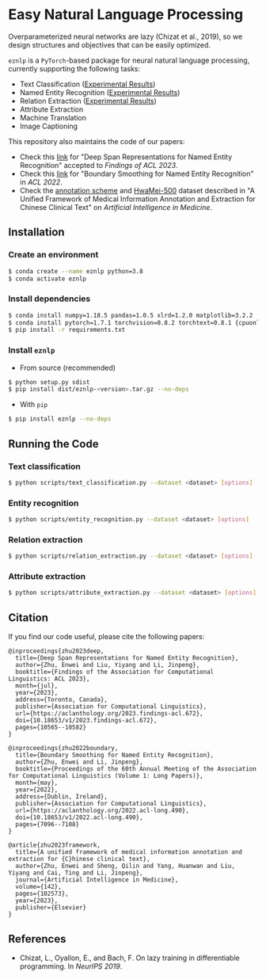 # Easy Natural Language Processing

Overparameterized neural networks are lazy (Chizat et al., 2019), so we design structures and objectives that can be easily optimized. 

`eznlp` is a `PyTorch`-based package for neural natural language processing, currently supporting the following tasks:

* Text Classification ([Experimental Results](docs/text-classification.md))
* Named Entity Recognition ([Experimental Results](docs/entity-recognition.md))
* Relation Extraction ([Experimental Results](docs/relation-extraction.md))
* Attribute Extraction
* Machine Translation
* Image Captioning

This repository also maintains the code of our papers: 
* Check this [link](docs/deep-span.md) for "Deep Span Representations for Named Entity Recognition" accepted to *Findings of ACL 2023*. 
* Check this [link](docs/boundary-smoothing.md) for "Boundary Smoothing for Named Entity Recognition" in *ACL 2022*. 
* Check the [annotation scheme](publications/framework/scheme.pdf) and [HwaMei-500](publications/framework/HwaMei-500.md) dataset described in "A Unified Framework of Medical Information Annotation and Extraction for Chinese Clinical Text" on *Artificial Intelligence in Medicine*. 


## Installation
### Create an environment
```bash
$ conda create --name eznlp python=3.8
$ conda activate eznlp
```

### Install dependencies
```bash
$ conda install numpy=1.18.5 pandas=1.0.5 xlrd=1.2.0 matplotlib=3.2.2 
$ conda install pytorch=1.7.1 torchvision=0.8.2 torchtext=0.8.1 {cpuonly|cudatoolkit=10.2|cudatoolkit=11.0} -c pytorch 
$ pip install -r requirements.txt 
```

### Install `eznlp`
* From source (recommended)
```bash
$ python setup.py sdist
$ pip install dist/eznlp-<version>.tar.gz --no-deps
```

* With `pip`
```bash
$ pip install eznlp --no-deps
```


## Running the Code
### Text classification
```bash
$ python scripts/text_classification.py --dataset <dataset> [options]
```

### Entity recognition
```bash
$ python scripts/entity_recognition.py --dataset <dataset> [options]
```

### Relation extraction
```bash
$ python scripts/relation_extraction.py --dataset <dataset> [options]
```

### Attribute extraction
```bash
$ python scripts/attribute_extraction.py --dataset <dataset> [options]
```


## Citation
If you find our code useful, please cite the following papers: 

```
@inproceedings{zhu2023deep,
  title={Deep Span Representations for Named Entity Recognition},
  author={Zhu, Enwei and Liu, Yiyang and Li, Jinpeng},
  booktitle={Findings of the Association for Computational Linguistics: ACL 2023},
  month={jul},
  year={2023},
  address={Toronto, Canada},
  publisher={Association for Computational Linguistics},
  url={https://aclanthology.org/2023.findings-acl.672},
  doi={10.18653/v1/2023.findings-acl.672},
  pages={10565--10582}
}
```

```
@inproceedings{zhu2022boundary,
  title={Boundary Smoothing for Named Entity Recognition},
  author={Zhu, Enwei and Li, Jinpeng},
  booktitle={Proceedings of the 60th Annual Meeting of the Association for Computational Linguistics (Volume 1: Long Papers)},
  month={may},
  year={2022},
  address={Dublin, Ireland},
  publisher={Association for Computational Linguistics},
  url={https://aclanthology.org/2022.acl-long.490},
  doi={10.18653/v1/2022.acl-long.490},
  pages={7096--7108}
}
```

```
@article{zhu2023framework,
  title={A unified framework of medical information annotation and extraction for {C}hinese clinical text},
  author={Zhu, Enwei and Sheng, Qilin and Yang, Huanwan and Liu, Yiyang and Cai, Ting and Li, Jinpeng},
  journal={Artificial Intelligence in Medicine},
  volume={142},
  pages={102573},
  year={2023},
  publisher={Elsevier}
}
```


## References
* Chizat, L., Oyallon, E., and Bach, F. On lazy training in differentiable programming. In *NeurIPS 2019*. 

